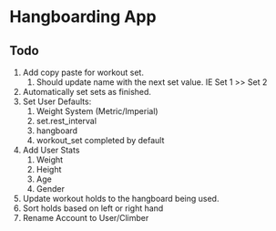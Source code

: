 # Hangboarding App

## Todo

1. Add copy paste for workout set.
    1. Should update name with the next set value. IE Set 1 >> Set 2
2. Automatically set sets as finished.
3. Set User Defaults:
    1. Weight System (Metric/Imperial)
    2. set.rest_interval
    3. hangboard
    4. workout_set completed by default
4. Add User Stats
    1. Weight
    2. Height
    3. Age
    4. Gender
5. Update workout holds to the hangboard being used.
6. Sort holds based on left or right hand
7. Rename Account to User/Climber